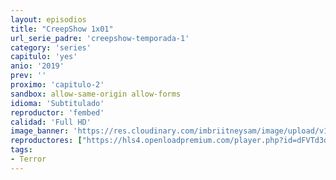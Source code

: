 ```yaml
---
layout: episodios
title: "CreepShow 1x01"
url_serie_padre: 'creepshow-temporada-1'
category: 'series'
capitulo: 'yes'
anio: '2019'
prev: ''
proximo: 'capitulo-2'
sandbox: allow-same-origin allow-forms
idioma: 'Subtitulado'
reproductor: 'fembed'
calidad: 'Full HD'
image_banner: 'https://res.cloudinary.com/imbriitneysam/image/upload/v1546545022/reason1-banner-min.jpg'
reproductores: ["https://hls4.openloadpremium.com/player.php?id=dFVTd3dyMXN5dVJENEh0cUNJN0JuRE9RdnJBQStvRjNoZ0Q1UDkvUVZNM1VzcFVJVGNqbURaTmM1NGNQVjdXdmgweTd1ZCtnZFlUaGxHTDZlUGE1emc9PQ&sub=https://sub.cuevana2.io/vtt-sub/sub7/Creepshow.S01E01.vtt","https://player.cuevana2.io/irgotoolp.php?url=eTllbW9hZHpYNURLejlaalg2T3BsYy9PMHNTV29hYWVuY3JYMEpHVm9LRm9uWlRYbTVKL20zMXVmNktRMEphbmFRPT0&sub=https://sub.cuevana2.io/vtt-sub/sub7/Creepshow.S01E01.vtt","https://tutumeme.net/embed/player.php?u=bXQ3ajJOaW1wcFRGcEs2VW5XRGExTlRPMytmUnc3bHVwcWhoenVIUjI5SHF5TlNwc0taaG1jN2gwZHZSNTlIRHVhV2tZWitkNUtDVDNOL1ZvYW1rYjJkcG9haWg"]
tags:
- Terror
---
```












